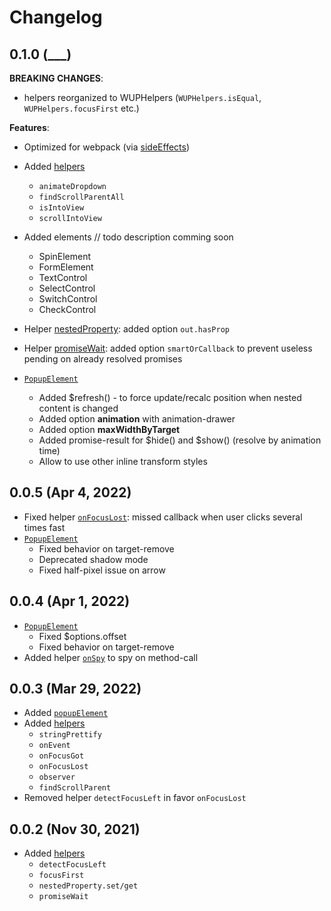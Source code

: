 # Changelog

## 0.1.0 (\_\_\_)

**BREAKING CHANGES**:

- helpers reorganized to WUPHelpers (`WUPHelpers.isEqual`, `WUPHelpers.focusFirst` etc.)

**Features**:

- Optimized for webpack (via [sideEffects](https://webpack.js.org/guides/tree-shaking/#mark-the-file-as-side-effect-free))
- Added [helpers](README.md#helpers)
  - `animateDropdown`
  - `findScrollParentAll`
  - `isIntoView`
  - `scrollIntoView`
- Added elements // todo description comming soon
  - SpinElement
  - FormElement
  - TextControl
  - SelectControl
  - SwitchControl
  - CheckControl
- Helper [nestedProperty](README.md#helpers): added option `out.hasProp`
- Helper [promiseWait](README.md#helpers): added option `smartOrCallback` to prevent useless pending on already resolved promises

- [`PopupElement`](README.md#popupelement)
  - Added $refresh() - to force update/recalc position when nested content is changed
  - Added option **animation** with animation-drawer
  - Added option **maxWidthByTarget**
  - Added promise-result for \$hide() and \$show() (resolve by animation time)
  - Allow to use other inline transform styles

## 0.0.5 (Apr 4, 2022)

- Fixed helper [`onFocusLost`](<(README.md#helpers)>): missed callback when user clicks several times fast
- [`PopupElement`](README.md#popupelement)
  - Fixed behavior on target-remove
  - Deprecated shadow mode
  - Fixed half-pixel issue on arrow

## 0.0.4 (Apr 1, 2022)

- [`PopupElement`](README.md#popupelement)
  - Fixed $options.offset
  - Fixed behavior on target-remove
- Added helper [`onSpy`](README.md#helpers) to spy on method-call

## 0.0.3 (Mar 29, 2022)

- Added [`popupElement`](README.md#popupelement)
- Added [helpers](README.md#helpers)
  - `stringPrettify`
  - `onEvent`
  - `onFocusGot`
  - `onFocusLost`
  - `observer`
  - `findScrollParent`
- Removed helper `detectFocusLeft` in favor `onFocusLost`

## 0.0.2 (Nov 30, 2021)

- Added [helpers](README.md#helpers)
  - `detectFocusLeft`
  - `focusFirst`
  - `nestedProperty.set/get`
  - `promiseWait`
